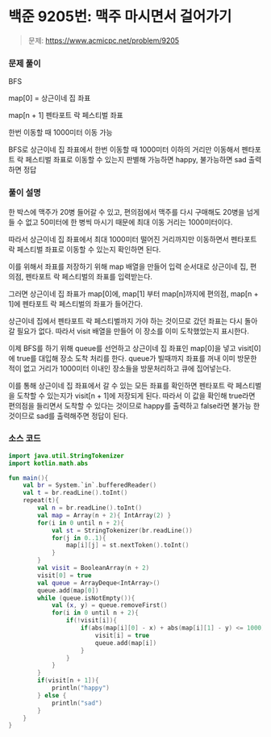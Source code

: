 # 백준 9205번: 맥주 마시면서 걸어가기

> 문제: https://www.acmicpc.net/problem/9205

### 문제 풀이

BFS

map[0] = 상근이네 집 좌표

map[n + 1] 펜타포트 락 페스티벌 좌표

한번 이동할 때 1000미터 이동 가능

BFS로 상근이네 집 좌표에서 한번 이동할 때 1000미터 이하의 거리만 이동해서 펜타포트 락 페스티벌 좌표로 이동할 수 있는지 판별해 가능하면 happy, 불가능하면 sad 출력하면 정답

### 풀이 설명

한 박스에 맥주가 20병 들어갈 수 있고, 편의점에서 맥주를 다시 구매해도 20병을 넘게 들 수 없고 50미터에 한 병씩 마시기 때문에 최대 이동 거리는 1000미터이다.

따라서 상근이네 집 좌표에서 최대 1000미터 떨어진 거리까지만 이동하면서 펜타포트 락 페스티벌 좌표로 이동할 수 있는지 확인하면 된다.

이를 위해서 좌표를 저장하기 위해 map 배열을 만들어 입력 순서대로 상근이네 집, 편의점, 펜타포트 락 페스티벌의 좌표를 입력받는다.

그러면 상근이네 집 좌표가 map[0]에, map[1] 부터 map[n]까지에 편의점, map[n + 1]에 펜타포트 락 페스티벌의 좌표가 들어간다.

상근이네 집에서 펜타포트 락 페스티벌까지 가야 하는 것이므로 갔던 좌표는 다시 돌아갈 필요가 없다. 따라서 visit 배열을 만들어 이 장소를 이미 도착했었는지 표시한다.

이제 BFS를 하기 위해 queue를 선언하고 상근이네 집 좌표인 map[0]을 넣고 visit[0]에 true를 대입해 장소 도착 처리를 한다. queue가 빌때까지 좌표를 꺼내 이미 방문한적이 없고 거리가 1000미터 이내인 장소들을 방문처리하고 큐에 집어넣는다.

이를 통해 상근이네 집 좌표에서 갈 수 있는 모든 좌표를 확인하면 펜타포트 락 페스티벌을 도착할 수 있는지가 visit[n + 1]에 저장되게 된다. 따라서 이 값을 확인해 true라면 편의점을 들리면서 도착할 수 있다는 것이므로 happy를 출력하고 false라면 불가능 한 것이므로 sad를 출력해주면 정답이 된다.

### 소스 코드
```kotlin
import java.util.StringTokenizer
import kotlin.math.abs

fun main(){
    val br = System.`in`.bufferedReader()
    val t = br.readLine().toInt()
    repeat(t){
        val n = br.readLine().toInt()
        val map = Array(n + 2){ IntArray(2) }
        for(i in 0 until n + 2){
            val st = StringTokenizer(br.readLine())
            for(j in 0..1){
                map[i][j] = st.nextToken().toInt()
            }
        }
        val visit = BooleanArray(n + 2)
        visit[0] = true
        val queue = ArrayDeque<IntArray>()
        queue.add(map[0])
        while (queue.isNotEmpty()){
            val (x, y) = queue.removeFirst()
            for(i in 0 until n + 2){
                if(!visit[i]){
                    if(abs(map[i][0] - x) + abs(map[i][1] - y) <= 1000){
                        visit[i] = true
                        queue.add(map[i])
                    }
                }
            }
        }
        if(visit[n + 1]){
            println("happy")
        } else {
            println("sad")
        }
    }
}
```